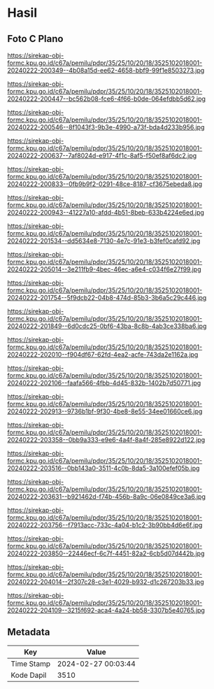 # Hasil

## Foto C Plano

https://sirekap-obj-formc.kpu.go.id/c67a/pemilu/pdpr/35/25/10/20/18/3525102018001-20240222-200349--4b08a15d-ee62-4658-bbf9-99f1e8503273.jpg

https://sirekap-obj-formc.kpu.go.id/c67a/pemilu/pdpr/35/25/10/20/18/3525102018001-20240222-200447--bc562b08-fce6-4f66-b0de-064efdbb5d62.jpg

https://sirekap-obj-formc.kpu.go.id/c67a/pemilu/pdpr/35/25/10/20/18/3525102018001-20240222-200546--8f1043f3-9b3e-4990-a73f-bda4d233b956.jpg

https://sirekap-obj-formc.kpu.go.id/c67a/pemilu/pdpr/35/25/10/20/18/3525102018001-20240222-200637--7af8024d-e917-4f1c-8af5-f50ef8af6dc2.jpg

https://sirekap-obj-formc.kpu.go.id/c67a/pemilu/pdpr/35/25/10/20/18/3525102018001-20240222-200833--0fb9b9f2-0291-48ce-8187-cf3675ebeda8.jpg

https://sirekap-obj-formc.kpu.go.id/c67a/pemilu/pdpr/35/25/10/20/18/3525102018001-20240222-200943--41227a10-afdd-4b51-8beb-633b4224e6ed.jpg

https://sirekap-obj-formc.kpu.go.id/c67a/pemilu/pdpr/35/25/10/20/18/3525102018001-20240222-201534--dd5634e8-7130-4e7c-91e3-b3fef0cafd92.jpg

https://sirekap-obj-formc.kpu.go.id/c67a/pemilu/pdpr/35/25/10/20/18/3525102018001-20240222-205014--3e211fb9-4bec-46ec-a6e4-c034f6e27f99.jpg

https://sirekap-obj-formc.kpu.go.id/c67a/pemilu/pdpr/35/25/10/20/18/3525102018001-20240222-201754--5f9dcb22-04b8-474d-85b3-3b6a5c29c446.jpg

https://sirekap-obj-formc.kpu.go.id/c67a/pemilu/pdpr/35/25/10/20/18/3525102018001-20240222-201849--6d0cdc25-0bf6-43ba-8c8b-4ab3ce338ba6.jpg

https://sirekap-obj-formc.kpu.go.id/c67a/pemilu/pdpr/35/25/10/20/18/3525102018001-20240222-202010--f904df67-62fd-4ea2-acfe-743da2e1162a.jpg

https://sirekap-obj-formc.kpu.go.id/c67a/pemilu/pdpr/35/25/10/20/18/3525102018001-20240222-202106--faafa566-4fbb-4d45-832b-1402b7d50771.jpg

https://sirekap-obj-formc.kpu.go.id/c67a/pemilu/pdpr/35/25/10/20/18/3525102018001-20240222-202913--9736b1bf-9f30-4be8-8e55-34ee01660ce6.jpg

https://sirekap-obj-formc.kpu.go.id/c67a/pemilu/pdpr/35/25/10/20/18/3525102018001-20240222-203358--0bb9a333-e9e6-4a4f-8a4f-285e8922d122.jpg

https://sirekap-obj-formc.kpu.go.id/c67a/pemilu/pdpr/35/25/10/20/18/3525102018001-20240222-203516--0bb143a0-3511-4c0b-8da5-3a100efef05b.jpg

https://sirekap-obj-formc.kpu.go.id/c67a/pemilu/pdpr/35/25/10/20/18/3525102018001-20240222-203631--b921462d-f74b-456b-8a9c-06e0849ce3a6.jpg

https://sirekap-obj-formc.kpu.go.id/c67a/pemilu/pdpr/35/25/10/20/18/3525102018001-20240222-203756--f7913acc-733c-4a04-b1c2-3b90bb4d6e6f.jpg

https://sirekap-obj-formc.kpu.go.id/c67a/pemilu/pdpr/35/25/10/20/18/3525102018001-20240222-203850--22446ecf-6c7f-4451-82a2-6cb5d07d442b.jpg

https://sirekap-obj-formc.kpu.go.id/c67a/pemilu/pdpr/35/25/10/20/18/3525102018001-20240222-204014--2f307c28-c3e1-4029-b932-d1c267203b33.jpg

https://sirekap-obj-formc.kpu.go.id/c67a/pemilu/pdpr/35/25/10/20/18/3525102018001-20240222-204109--3215f692-aca4-4a24-bb58-3307b5e40765.jpg


## Metadata

| Key        | Value               |
| ---------- | ------------------- |
| Time Stamp | 2024-02-27 00:03:44 |
| Kode Dapil | 3510                |



